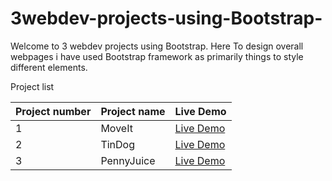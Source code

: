 # 3webdev-projects-using-Bootstrap-

Welcome to 3 webdev projects using Bootstrap.
Here To design overall webpages i have used Bootstrap framework as primarily things to style different elements.

Project list

| Project number | Project name | Live Demo |
| --- | ---------------------------------- | ---------------------- | 
| 1   | MoveIt                             | [Live Demo](https://moveit-zeta.vercel.app/) |
| 2   | TinDog                             | [Live Demo](https://tindog-kohl-sigma.vercel.app/) |
| 3   | PennyJuice                         | [Live Demo](https://mellifluous-palmier-330f7b.netlify.app/) |

